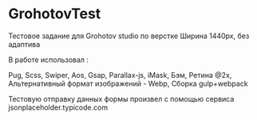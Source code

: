 # GrohotovTest
Тестовое задание для Grohotov studio по верстке
Ширина 1440px, без адаптива

В работе использовал :

Pug,
Scss,
Swiper,
Aos,
Gsap,
Parallax-js,
iMask,
Бэм,
Ретина @2x,
Альтернативный формат изображений - Webp,
Сборка gulp+webpack

Тестовую отправку данных формы произвел с помощью сервиса jsonplaceholder.typicode.com
